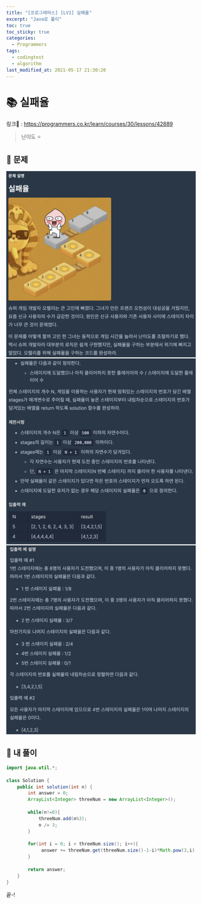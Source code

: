 ```yaml
---
title: "[프로그래머스] [LV1] 실패율"
excerpt: "Java로 풀이"
toc: true
toc_sticky: true
categories:
  - Programmers
tags:
  - codingtest
  - algorithm
last_modified_at: 2021-05-17 21:30:20
---
```


# 📚 실패율
  
링크📎 : <https://programmers.co.kr/learn/courses/30/lessons/42889>  

>난이도 ⭐️
  
## 📖 문제  
  
![이미지](/assets/images/Programmers/Lv1/26-1.png)
![이미지](/assets/images/Programmers/Lv1/26-2.png)
![이미지](/assets/images/Programmers/Lv1/26-3.png)
  
## 📝 내 풀이  
  
```java  
import java.util.*;

class Solution {
    public int solution(int n) {
        int answer = 0;        
        ArrayList<Integer> threeNum = new ArrayList<Integer>();
        
        while(n!=0){  
            threeNum.add(n%3);
            n /= 3;
        }
        
        for(int i = 0; i < threeNum.size(); i++){
             answer += threeNum.get(threeNum.size()-1-i)*Math.pow(3,i);
        }
        
        return answer;
    }
}

```  
  
끝-!
